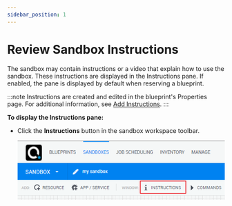 ```yaml
---
sidebar_position: 1
---
```


# Review Sandbox Instructions

The sandbox may contain instructions or a video that explain how to use the sandbox. These instructions are displayed in the Instructions pane. If enabled, the pane is displayed by default when reserving a blueprint.

:::note
Instructions are created and edited in the blueprint's Properties page. For additional information, see [Add Instructions](https://help.quali.com/Online%20Help/0.0/Portal/Content/CSP/LAB-MNG/Crt-Blprnt/Blprnt-Instr.htm).
:::

**To display the Instructions pane:**

- Click the **Instructions** button in the sandbox workspace toolbar.
    
    ![](/Images/CloudShell-Portal/Lab-Management/Reservations/InstructionsButton.png)